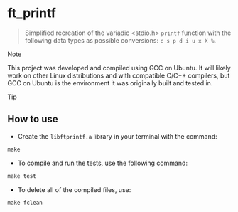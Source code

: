 # ft_printf

> Simplified recreation of the variadic <stdio.h> `printf` function with the following data types as possible conversions: `c s p d i u x X %`.

> [!NOTE]
> This project was developed and compiled using GCC on Ubuntu. It will likely work on other Linux distributions and with compatible C/C++ compilers, but GCC on Ubuntu is the environment it was originally built and tested in.

> [!TIP]
> ## How to use
 - Create the `libftprintf.a` library in your terminal with the command:
 ``` Makefile
 make
 ```
 - To compile and run the tests, use the following command:
 ``` Makefile
 make test
 ```
 - To delete all of the compiled files, use:
 ``` Makefile
 make fclean
 ```
